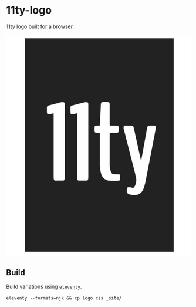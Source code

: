 # 11ty-logo

11ty logo built for a browser. 

![11ty or eleventy](logo.png)

## Build

Build variations using [`eleventy`](https://github.com/11ty/eleventy).

```
eleventy --formats=njk && cp logo.css _site/
```